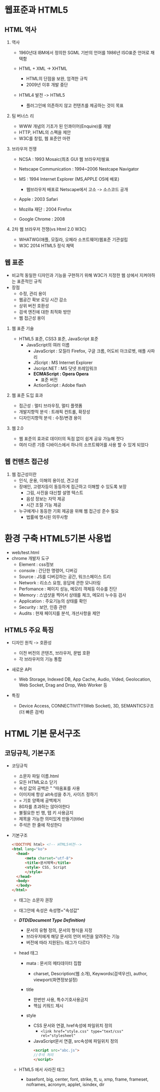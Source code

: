 # 웹표준과 HTML5
## HTML 역사
1. 역사
    - 1960년대 IBM에서 정의한 SGML 기반의 언어를 1986년 ISO표준 언어로 채택함
    
    - HTML + XML -> XHTML 
        - HTML의 단점을 보완, 엄격한 규칙
        - 2009년 이후 개발 중단 
    
    - HTML4 발전 -> HTML5
        - 플러그인에 의존하지 않고 컨텐츠를 제공하는 것이 목표

2. 팀 버너스 리
    - WWW 개념의 기초가 된 인콰이어(Enquire)를 개발
    - HTTP, HTML의 스펙을 제안
    - W3C를 창립, 웹 표준안 마련

3. 브라우저 전쟁
    - NCSA : 1993 Mosaic(최초 GUI 웹 브라우저)발표
    - Netscape Communication : 1994~2006 Nestcape Navigator 
    - MS : 1994 Internet Explorer (MS,APPLE OS에 배포)
        - 웹브라우저 배포로 Netscape에서 고소 -> 소스코드 공개
        
    - Apple : 2003 Safari
    - Mozilla 재단 : 2004 Firefox 
    - Google Chrome : 2008

4. 2차 웹 브라우저 전쟁(vs Html 2.0 W3C)
    - WHATWG(애플, 모질라, 오페라 소프트웨어)웹표준 기관설립
    - W3C 2014 HTML5 정식 채택

## 웹 표준 
- 비교적 동일한 디자인과 기능을 구현하기 위해 W3C가 지정한 웹 상에서 지켜야하는 표준적인 규칙
- 장점
    - 수정, 관리 용이
    - 웹공간 확보 로딩 시간 감소
    - 상위 버전 호환성
    - 검색 엔진에 대한 최적화 방안
    - 웹 접근성 용이

1. 웹 표준 기술
    - HTML5 표준, CSS3 표준, JavaScript 표준
        - JavaScript의 여러 이름
            - JavaScript : 모질라 Firefox, 구글 크롬, 어도비 아크로벳, 애플 사파리
            - JScript : MS Internet Explorer
            - Jscript.NET : MS 닷넷 프레임워크
            - **ECMAScript : Opera Opera**
                - 표준 버전
            - ActionScript : Adobe flash
        
2. 웹 표준 도입 효과
    - 접근성 : 멀티 브라우징, 멀티 플렛폼
    - 개발지향적 분석 : 트래픽 컨트롤, 확장성
    - 디자인지향적 분석 : 수정/변경 용이

3. 웹 2.0
    - 웹 표준의 효과로 데이터의 독점 없이 쉽게 공유 가능해 졋다
    - 여러 다른 기종 디바이스에서 하나의 소프트웨어를 사용 할 수 있게 되었다
        
## 웹 컨텐츠 접근성
1. 웹 접근성이란
    - 인식, 운용, 이해의 용이성, 견고성
    - 장애인, 고령자등이 동등하게 접근하고 이해할 수 있도록 보장
        - 그림, 사진을 대신할 설명 텍스트
        - 음성 정보는 자막 제공
        - 시간 조절 기능 제공
    - 누구에게나 동등한 기회 제공을 위해 웹 접근성 준수 필요
        - 법률에 명시된 의무사항

# 환경 구축 HTML5기본 사용법
- web/test.html
- chrome 개발자 도구
    - Element : css정보
    - console : 간단한 명령어, 디버깅
    - Source : JS를 디버깅하는 공간, 워크스페이스 트리
    - Network : 리소스 요청, 응답에 관한 모니터링 
    - Perfomance : 페이지 성능, 메모리 객체등 이슈를 진단
    - Memory : 스냅샷을 찍어서 상태를 체크, 메모리 누수등 검사
    - Application : 주요기능의 상태를 확인
    - Security : 보안, 인증 관련
    - Audits : 현재 페이지를 분석, 개선사항을 제안

## HTML5 주요 특징
- 디자인 원칙 -> 호환성
    - 이전 버전의 콘텐츠, 브라우저, 문법 호환
    - 각 브라우저의 기능 통합

- 새로운 API
    - Web Storage, Indexed DB, App Cache, Audio, Vided, Geolocation, Web Socket, Drag and Drop, Web Worker 등

- 특징
    - Device Access, CONNECTIVITY(Web Socket), 3D, SEMANTICS구조(더 빠른 검색)

# HTML 기본 문서구조
## 코딩규칙, 기본구조
- 코딩규칙
    - 소문자 파일 이름.html
    - 모든 HTML요소 닫기
    - 속성 값의 공백은 " "따옴표를 사용
    - 이미지에 항상 alt속성을 추가, 사이즈 정하기
    - = 기호 양쪽에 공백제거
    - 80자를 초과하는 않아야한다
    - 불필요한 빈 행, 탭 키 사용금지
    - 제목을 가능한 의미있게 만들기(title)
    - 주석은 한 줄에 작성한다

- 기본구조
    ```html
    <!DOCTYPE html> <!-- HTML5버전-->
    <html lang="ko">
      <head>
          <meta charset="utf-8">
          <title>문서제목</title>
          <style> CSS, Script
          </style>
      </head>
      <body>
      </body>
    </html>
    ```
    - 태그는 소문자 권장
    - 태그안에 속성은 속성명="속성값"

    - ***DTD(Document Type Definition)***
        - 문서의 유형 정의, 문서의 형식을 지정
        - 브라우저에게 해당 문서의 언어 버전을 알려주는 기능
        - 버전에 따라 지원된느 태그가 다르다
    
    - head 태그
        - mata : 문서의 메타데이터 집합
            - charset, Description(웹 소개), Keywords(검색우선), author, viewport(화면정보설정)

        - title
            - 한번만 사용, 특수기호사용금지
            - 핵심 키워드 제시

        - style 
            - CSS 문서와 연결, href속성에 파일위치 정의
                - ```<link href="style.css" type="text/css" rel="stylesheet"```
            - JavaScript문서 연결, src속성에 파일위치 정의
                ```html
                <script src="abc.js">
                //주석 처리
                </script>
                ```
            

    - HTML5 에서 사라진 태그
        - basefont, big, center, font, strike, tt, u, xmp, frame, frameset, noframes, acronym, applet, isindex, dir

    